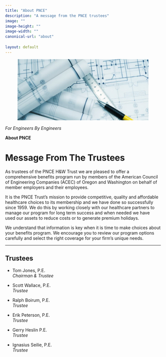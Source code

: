 ```yaml
---
title: "About PNCE"
description: "A message from the PNCE trustees"
image: ""
image-height: ""
image-width: ""
canonical-url: "about"

layout: default
---
```


<div class="banner banner-md">
    <div class="color-overlay"></div>
    <figure id="thumbnail">
      <img 
        src="/assets/images/blueprints850x395.jpg"
        data-image-dimensions="1135x1030"
        data-image-focal-point="0.97,0.54" 
        alt="blueprints850x395.jpg" />
    </figure>
    <div class="description">
      <p><em>For Engineers By Engineers</em></p>
      <p><strong>About PNCE</strong></p>
    </div>
  </div>

  <div class="container main-body">
    <div class="row">
      <div class="col-12">
        <h1>
          Message From The Trustees
        </h1>
        <p>
          As trustees of the PNCE H&amp;W Trust we are pleased to
          offer a comprehensive benefits program run by members of
          the American Council of Engineering Companies (ACEC) of
          Oregon and Washington on behalf of member employers and
          their employees.
        </p>
        <p>
          It is the PNCE Trust’s mission to provide competitive,
          quality and affordable healthcare choices to its
          membership and we have done so successfully since 1959. We
          do this by working closely with our healthcare partners to
          manage our program for long term success and when needed
          we have used our assets to reduce costs or to generate
          premium holidays.
        </p>
        <p>
          We understand that information is key when it is time to
          make choices about your benefits program. We encourage you
          to review our program options carefully and select the
          right coverage for your firm’s unique needs.
        </p>
      </div>
    </div>
    <hr />
    <div class="row">
      <div class="col-12">
        <h2>Trustees</h2>
      </div>
    </div>
    <div class="row">
      <div class="col-6">
        <ul>
          <li>
            <p>
              Tom Jones, P.E.<br /><em>Chairman &amp; Trustee</em>
            </p>
          </li>
          <li>
            <p>
              Scott Wallace, P.E.<br /><em>Trustee</em>
            </p>
          </li>
          <li>
            <p>
              Ralph Boirum, P.E.<br /><em>Trustee</em>
            </p>
          </li>
        </ul>
      </div>
      <div class="col-6">
        <ul>
          <li>
            <p>
              Erik Peterson, P.E.<br /><em>Trustee</em>
            </p>
          </li>
          <li>
            <p>
              Gerry Heslin P.E.<br /><em>Trustee</em>
            </p>
          </li>
          <li>
            <p>
              Ignasius Seilie, P.E.<br /><em>Trustee</em>
            </p>
          </li>
        </ul>
      </div>
    </div>
  </div>